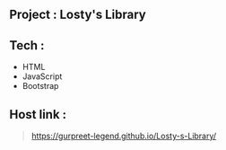 ## Project : Losty's Library

## Tech :
- HTML
- JavaScript
- Bootstrap

## Host link :
> https://gurpreet-legend.github.io/Losty-s-Library/
